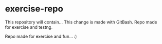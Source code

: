 # exercise-repo
This repository will contain...
This change is made with GitBash.
Repo made for exercise and testng.

Repo made for exercise and fun... :)


